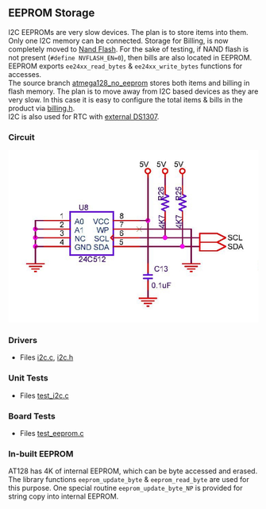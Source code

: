 ## EEPROM Storage
I2C EEPROMs are very slow devices. The plan is to store items into them. Only one I2C memory can be connected. Storage for Billing, is now completely moved to [Nand Flash](./nandf.md). For the sake of testing, if NAND flash is not present (`#define NVFLASH_EN=0`), then bills are also located in EEPROM. EEPROM exports `ee24xx_read_bytes` & `ee24xx_write_bytes` functions for accesses. <br>
The source branch [atmega128_no_eeprom](https://github.com/narenkn/atmega_biller/tree/atmega128_no_eeprom) stores both items and billing in flash memory. The plan is to move away from I2C based devices as they are very slow. In this case it is easy to configure the total items & bills in the product via [billing.h](https://github.com/narenkn/atmega_biller/blob/atmega128_no_eeprom/billing.h). <br>
I2C is also used for RTC with [external DS1307](rtc.md).

### Circuit
![I2C](./i2c_circuit.jpg) <br>

### Drivers
* Files [i2c.c](https://github.com/narenkn/atmega_biller/blob/atmega128/i2c.c), [i2c.h](https://github.com/narenkn/atmega_biller/blob/atmega128/i2c.h) <br>

### Unit Tests
* Files [test_i2c.c](https://github.com/narenkn/atmega_biller/blob/atmega128/units/test_i2c.c) <br>

### Board Tests
* Files [test_eeprom.c](https://github.com/narenkn/atmega_biller/blob/atmega128/tests/test_eeprom.c) <br>

### In-built EEPROM
AT128 has 4K of internal EEPROM, which can be byte accessed and erased. The library functions `eeprom_update_byte` & `eeprom_read_byte` are used for this purpose. One special routine `eeprom_update_byte_NP` is provided for string copy into internal EEPROM.
